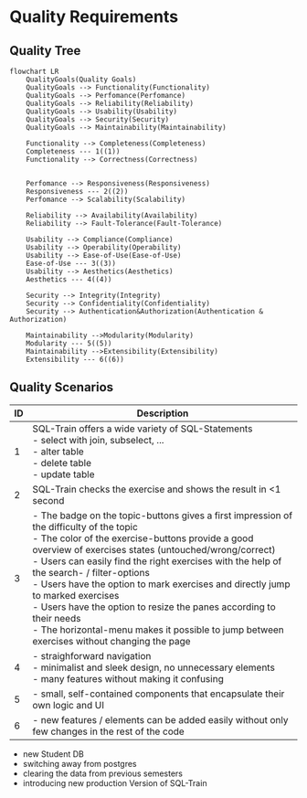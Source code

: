 <!--
SPDX-FileCopyrightText: 2023 2023, Nicolas Bota, Marcel Geiger, Florian Paul, Rajbir Singh, Niklas Sirch, Jan Swiridow, Duc Minh Vu, Mike Wegele

SPDX-License-Identifier: CC-BY-SA-4.0

This file is based on arc42 template, originally created by Gernot Starke and Peter Hruschka, which can be found [here](https://arc42.org/download) and has been altered to fit our needs. arc42 is licensed under CC-BY-SA-4.0. 
-->

# Quality Requirements

## Quality Tree

```mermaid
flowchart LR
	QualityGoals(Quality Goals)
	QualityGoals --> Functionality(Functionality)
	QualityGoals --> Perfomance(Perfomance)
	QualityGoals --> Reliability(Reliability)
	QualityGoals --> Usability(Usability)
	QualityGoals --> Security(Security)
	QualityGoals --> Maintainability(Maintainability)

	Functionality --> Completeness(Completeness)
	Completeness --- 1((1))
	Functionality --> Correctness(Correctness)


	Perfomance --> Responsiveness(Responsiveness)
	Responsiveness --- 2((2))
	Perfomance --> Scalability(Scalability)

	Reliability --> Availability(Availability)
	Reliability --> Fault-Tolerance(Fault-Tolerance)

	Usability --> Compliance(Compliance)
	Usability --> Operability(Operability)
	Usability --> Ease-of-Use(Ease-of-Use)
	Ease-of-Use --- 3((3))
	Usability --> Aesthetics(Aesthetics)
	Aesthetics --- 4((4))

	Security --> Integrity(Integrity)
	Security --> Confidentiality(Confidentiality)
	Security --> Authentication&Authorization(Authentication & Authorization)

	Maintainability -->Modularity(Modularity)
	Modularity --- 5((5))
	Maintainability -->Extensibility(Extensibility)
	Extensibility --- 6((6))

```

## Quality Scenarios

| ID  |  Description |
| --- | ------------ |
| 1   | SQL-Train offers a wide variety of SQL-Statements <br />- select with join, subselect, ...<br />- alter table<br />- delete table<br />- update table|
| 2   | SQL-Train checks the exercise and shows the result in <1 second|
| 3   | - The badge on the topic-buttons gives a first impression of the difficulty of the topic<br /> - The color of the exercise-buttons provide a good overview of exercises states (untouched/wrong/correct)<br /> - Users can easily find the right exercises with the help of the search- / filter-options<br /> - Users have the option to mark exercises and directly jump to marked exercises<br /> - Users have the option to resize the panes according to their needs<br /> - The horizontal-menu makes it possible to jump between exercises without changing the page |
| 4   | - straighforward navigation<br /> - minimalist and sleek design, no unnecessary elements<br /> - many features without making it confusing|
| 5   | - small, self-contained components that encapsulate their own logic and UI|
| 6   | - new features / elements can be added easily without only few changes in the rest of the code|

- new Student DB
- switching away from postgres
- clearing the data from previous semesters
- introducing new production Version of SQL-Train